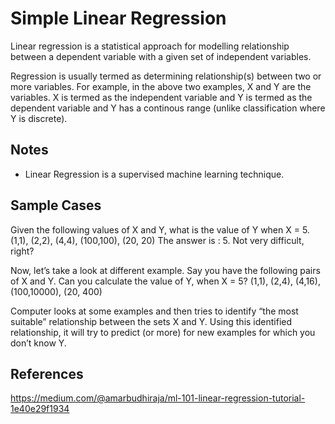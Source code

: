 # Simple Linear Regression
Linear regression is a statistical approach for modelling relationship between a dependent variable with a given set of independent variables.

Regression is usually termed as determining relationship(s) between two or more variables. For example, in the above two examples, X and Y are the variables. X is termed as the independent variable and Y is termed as the dependent variable and Y has a continous range (unlike classification where Y is discrete).

## Notes
* Linear Regression is a supervised machine learning technique.

## Sample Cases
Given the following values of X and Y, what is the value of Y when X = 5.(1,1), (2,2), (4,4), (100,100), (20, 20)
The answer is : 5. Not very difficult, right?

Now, let’s take a look at different example. Say you have the following pairs of X and Y. Can you calculate the value of Y, when X = 5?
(1,1), (2,4), (4,16), (100,10000), (20, 400)

Computer looks at some examples and then tries to identify “the most suitable” relationship between the sets X and Y. Using this identified relationship, it will try to predict (or more) for new examples for which you don’t know Y.

## References
https://medium.com/@amarbudhiraja/ml-101-linear-regression-tutorial-1e40e29f1934